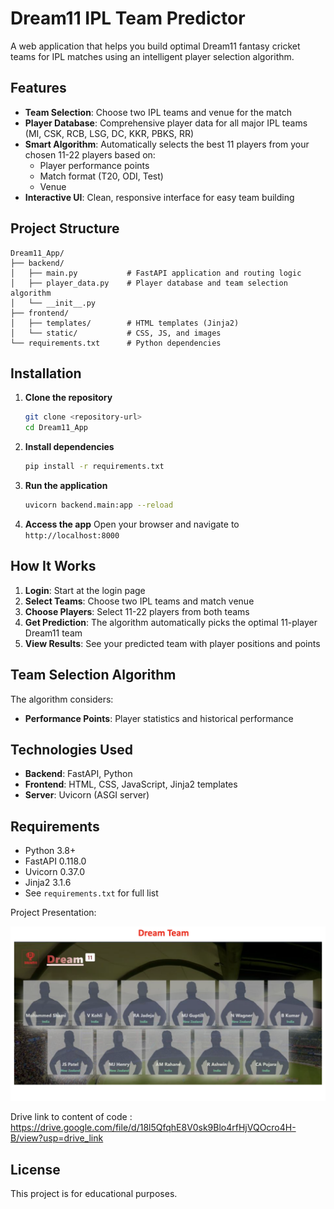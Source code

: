 # Dream11 IPL Team Predictor

A web application that helps you build optimal Dream11 fantasy cricket teams for IPL matches using an intelligent player selection algorithm.

## Features

- **Team Selection**: Choose two IPL teams and venue for the match
- **Player Database**: Comprehensive player data for all major IPL teams (MI, CSK, RCB, LSG, DC, KKR, PBKS, RR)
- **Smart Algorithm**: Automatically selects the best 11 players from your chosen 11-22 players based on:
  - Player performance points
  - Match format (T20, ODI, Test)
  - Venue  
- **Interactive UI**: Clean, responsive interface for easy team building

## Project Structure

```
Dream11_App/
├── backend/
│   ├── main.py           # FastAPI application and routing logic
│   ├── player_data.py    # Player database and team selection algorithm
│   └── __init__.py
├── frontend/
│   ├── templates/        # HTML templates (Jinja2)
│   └── static/           # CSS, JS, and images
└── requirements.txt      # Python dependencies
```

## Installation

1. **Clone the repository**
   ```bash
   git clone <repository-url>
   cd Dream11_App
   ```

2. **Install dependencies**
   ```bash
   pip install -r requirements.txt
   ```

3. **Run the application**
   ```bash
   uvicorn backend.main:app --reload
   ```

4. **Access the app**
   Open your browser and navigate to `http://localhost:8000`

## How It Works

1. **Login**: Start at the login page
2. **Select Teams**: Choose two IPL teams and match venue
3. **Choose Players**: Select 11-22 players from both teams
4. **Get Prediction**: The algorithm automatically picks the optimal 11-player Dream11 team
5. **View Results**: See your predicted team with player positions and points

## Team Selection Algorithm

The algorithm considers:
- **Performance Points**: Player statistics and historical performance

## Technologies Used

- **Backend**: FastAPI, Python
- **Frontend**: HTML, CSS, JavaScript, Jinja2 templates
- **Server**: Uvicorn (ASGI server)

## Requirements

- Python 3.8+
- FastAPI 0.118.0
- Uvicorn 0.37.0
- Jinja2 3.1.6
- See `requirements.txt` for full list


Project Presentation:

[![Preview](./UI.png)](./84_m1_dream11_presentation.pdf)


Drive link to content of code : 
https://drive.google.com/file/d/18l5QfqhE8V0sk9Blo4rfHjVQOcro4H-B/view?usp=drive_link

## License
This project is for educational purposes.

